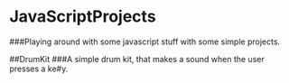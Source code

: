 # JavaScriptProjects
###Playing around with some javascript stuff with some simple projects. 

##DrumKit
###A simple drum kit, that makes a sound when the user presses a ke#y.
